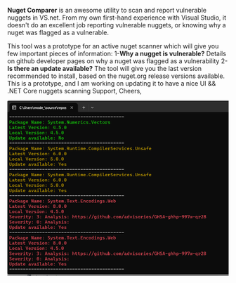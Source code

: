 **Nuget Comparer** is an awesome utility to scan and report vulnerable nuggets in VS.net.
From my own first-hand experience with Visual Studio, it doesn't do an excellent job reporting vulnerable nuggets, or knowing why a nuget was flagged as a vulnerable.

This tool was a prototype for an active nuget scanner which will give you few important pieces of information:
  1-**Why a nugget is vulnerable?** Details on github developer pages on why a nuget was flagged as a vulnerability
  2- **Is there an update available?** The tool will give you the last version recommended to install, based on the nuget.org release versions available.   
This is a prototype, and I am working on updating it to have a nice UI && .NET Core nuggets scanning Support, 
Cheers,

<img src="https://github.com/Maxlona/NugetComparer/blob/master/NugetComparer/Screenshot.png" />
